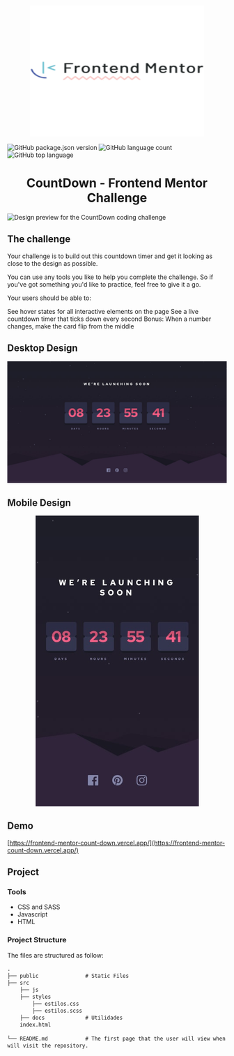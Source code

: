 
<p align="center">
    <img height="300" width="400" src="./docs/frontend-mentor.png">
   </p>
   
   ![GitHub package.json version](https://img.shields.io/github/package-json/v/julioale21/CountDown-FrontendMentorChallenge)
   ![GitHub language count](https://img.shields.io/github/languages/count/julioale21/CountDown-FrontendMentorChallenge)
   ![GitHub top language](https://img.shields.io/github/languages/top/julioale21/CountDown-FrontendMentorChallenge)
   

   <h1 align="center">CountDown - Frontend Mentor Challenge</h1>

  ![Design preview for the CountDown coding challenge](https://res.cloudinary.com/dz209s6jk/image/upload/v1607616391/Challenges/sgyggipeoqrv2inrkxja.jpg)
  
## The challenge

Your challenge is to build out this countdown timer and get it looking as close to the design as possible.

You can use any tools you like to help you complete the challenge. So if you've got something you'd like to practice, feel free to give it a go.

Your users should be able to:

See hover states for all interactive elements on the page
See a live countdown timer that ticks down every second
Bonus: When a number changes, make the card flip from the middle

## Desktop Design

<div>
  <img src="./docs/desktop-design.jpg">
</div>

## Mobile Design

<p align="center">
  <img src="./docs/mobile-design.jpg">
</p>


## Demo
[https://frontend-mentor-count-down.vercel.app/](https://frontend-mentor-count-down.vercel.app/)

## Project
### Tools

- CSS and SASS
- Javascript
- HTML

### Project Structure
The files are structured as follow:

    .
    ├── public               # Static Files
    ├── src
        ├── js           
        ├── styles      
            ├── estilos.css      
            ├── estilos.scss        
        ├── docs             # Utilidades
        index.html

    └── README.md            # The first page that the user will view when will visit the repository.

